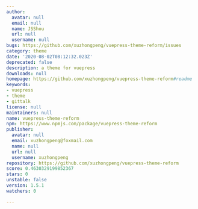 ```yaml
---
author:
  avatar: null
  email: null
  name: JSShou
  url: null
  username: null
bugs: https://github.com/xuzhongpeng/vuepress-theme-reform/issues
category: theme
date: '2020-08-02T08:12:32.023Z'
deprecated: false
description: a theme for vuepress
downloads: null
homepage: https://github.com/xuzhongpeng/vuepress-theme-reform#readme
keywords:
- vuepress
- theme
- gittalk
license: null
maintainers: null
name: vuepress-theme-reform
npm: https://www.npmjs.com/package/vuepress-theme-reform
publisher:
  avatar: null
  email: xuzhongpeng@foxmail.com
  name: null
  url: null
  username: xuzhongpeng
repository: https://github.com/xuzhongpeng/vuepress-theme-reform
score: 0.4630329199852367
stars: 0
unstable: false
version: 1.5.1
watchers: 0

---
```


